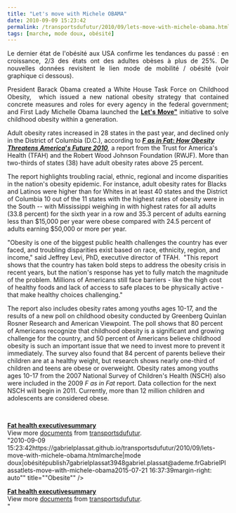 ```yaml
---
title: "Let's move with Michele OBAMA"
date: 2010-09-09 15:23:42
permalink: /transportsdufutur/2010/09/lets-move-with-michele-obama.html
tags: [marche, mode doux, obésité]
---
```


<p style="text-align: justify">Le dernier état de l'obésité aux USA confirme les tendances du passé : en croissance, 2/3 des états ont des adultes obèses à plus de 25%. De nouvelles données revisitent le lien mode de mobilité / obésité (voir graphique ci dessous).</p> <p style="text-align: justify">President Barack Obama created a White House Task Force on Childhood Obesity,  which issued a new national obesity strategy that contained concrete measures and roles for every agency in the federal government; and First Lady Michelle Obama launched the <strong><a href="http://www.letsmove.gov/activefamilies.php" target="_blank">Let's Move"</a></strong> initiative to solve childhood obesity within a generation.</p> <p style=""text-align: justify"">Adult obesity rates increased in 28 states in the past year, and declined only in the District of Columbia (D.C.), according to <strong><a href=""http://healthyamericans.org/reports/obesity2010/"" target=""_blank""><em>F as in Fat: How Obesity Threatens America</em>'</a></strong><em><strong><a href=""http://healthyamericans.org/reports/obesity2010/"" target=""_blank"">s Future 2010</a></strong>, </em>a report from the Trust for America's Health (TFAH) and the Robert Wood Johnson Foundation (RWJF). More than two-thirds of states (38) have adult obesity rates above 25 percent.</p> <p style=""text-align: justify""> </p>  <!--more-->   <p style=""text-align: justify"">The report highlights troubling racial, ethnic, regional and income disparities in the nation's obesity epidemic. For instance, adult obesity rates for Blacks and Latinos were higher than for Whites in at least 40 states and the District of Columbia 10 out of the 11 states with the highest rates of obesity were in the South -- with Mississippi weighing in with highest rates for all adults (33.8 percent) for the sixth year in a row and 35.3 percent of adults earning less than $15,000 per year were obese compared with 24.5 percent of adults earning $50,000 or more per year.</p> <p style=""text-align: justify"">"Obesity is one of the biggest public health challenges the country has ever faced, and troubling disparities exist based on race, ethnicity, region, and income," said Jeffrey Levi, PhD, executive director of TFAH.  "This report shows that the country has taken bold steps to address the obesity crisis in recent years, but the nation's response has yet to fully match the magnitude of the problem. Millions of Americans still face barriers - like the high cost of healthy foods and lack of access to safe places to be physically active - that make healthy choices challenging." </p> <p style=""text-align: justify"">The report also includes obesity rates among youths ages 10-17, and the results of a new poll on childhood obesity conducted by Greenberg Quinlan Rosner Research and American Viewpoint. The poll shows that 80 percent of Americans recognize that childhood obesity is a significant and growing challenge for the country, and 50 percent of Americans believe childhood obesity is such an important issue that we need to invest more to prevent it immediately. The survey also found that 84 percent of parents believe their children are at a healthy weight, but research shows nearly one-third of children and teens are obese or overweight. Obesity rates among youths ages 10-17 from the 2007 National Survey of Children's Health (NSCH) also were included in the 2009 <em>F as in Fat </em>report. Data collection for the next NSCH will begin in 2011. Currently, more than 12 million children and adolescents are considered obese.</p> <p style=""text-align: justify""><a href="https://gabrielplassat.github.io/transportsdufutur/wp-content/uploads/sites/6/old/6a0120a66d2ad4970b0134872880e4970c-800wi.jpg"" rel=""lightbox""><img alt=""Obesite"" border=""0"" class=""asset  asset-image at-xid-6a0120a66d2ad4970b0134872880e4970c image-full"" src=""/wp-content/uploads/sites/6/old/6a0120a66d2ad4970b0134872880e4970c-800wi.jpg"" style=""margin-left: automargin-right: auto"" title=""Obesite"" /></a> </p> <div id=""__ss_5163806"" style=""width: 477px""><strong style=""margin: 12px 0 4px""><a href=""http://www.slideshare.net/transportsdufutur/fat-health-executivesummary"" title=""Fat health executivesummary"">Fat health executivesummary</a></strong>        <div style=""padding: 5px 0 12px"">View more <a href=""http://www.slideshare.net/"">documents</a> from <a href=""http://www.slideshare.net/transportsdufutur"">transportsdufutur</a>.</div> </div>"2010-09-09 15:23:42https://gabrielplassat.github.io/transportsdufutur/2010/09/lets-move-with-michele-obama.htmlmarche|mode doux|obésitépublish7gabrielplassat3948gabriel.plassat@ademe.frGabrielPlassatlets-move-with-michele-obama2015-07-21 16:37:39margin-right: auto"" title=""Obesite"" /></a> </p> <div id=""__ss_5163806"" style=""width: 477px""><strong style=""margin: 12px 0 4px""><a href=""http://www.slideshare.net/transportsdufutur/fat-health-executivesummary"" title=""Fat health executivesummary"">Fat health executivesummary</a></strong>        <div style=""padding: 5px 0 12px"">View more <a href=""http://www.slideshare.net/"">documents</a> from <a href=""http://www.slideshare.net/transportsdufutur"">transportsdufutur</a>.</div> </div>"
